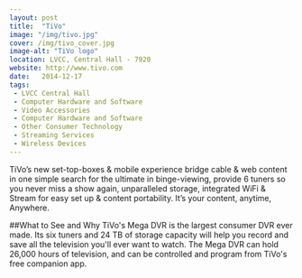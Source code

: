 ```yaml
---
layout: post
title:  "TiVo"
image: "/img/tivo.jpg"
cover: /img/tivo_cover.jpg
image-alt: "TiVo logo"
location: LVCC, Central Hall - 7920 
website: http://www.tivo.com
date:   2014-12-17
tags:
 - LVCC Central Hall
 - Computer Hardware and Software
 - Video Accessories
 - Computer Hardware and Software
 - Other Consumer Technology
 - Streaming Services
 - Wireless Devices
---
```


TiVo’s new set-top-boxes & mobile experience bridge cable & web content in one simple search for the ultimate in binge-viewing, provide 6 tuners so you never miss a show again, unparalleled storage, integrated WiFi & Stream for easy set up & content portability. It’s your content, anytime, Anywhere.

##What to See and Why
TiVo's Mega DVR is the largest consumer DVR ever made. Its six tuners and 24 TB of storage capacity will help you record and save all the television you'll ever want to watch. The Mega DVR can hold 26,000 hours of television, and can be controlled and program from TiVo's free companion app.


